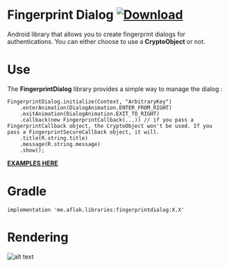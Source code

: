 # Fingerprint Dialog [ ![Download](https://api.bintray.com/packages/omaflak/maven/fingerprintdialog/images/download.svg) ](https://bintray.com/omaflak/maven/fingerprintdialog/_latestVersion)

Android library that allows you to create fingerprint dialogs for authentications.
You can either choose to use a **CryptoObject** or not.

# Use

The **FingerprintDialog** library provides a simple way to manage the dialog :

    FingerprintDialog.initialize(Context, "ArbitraryKey")
        .enterAnimation(DialogAnimation.ENTER_FROM_RIGHT)
        .exitAnimation(DialogAnimation.EXIT_TO_RIGHT)
        .callback(new FingerprintCallback(...)) // if you pass a FingerprintCallback object, the CryptoObject won't be used. If you pass a FingerprintSecureCallback object, it will.
        .title(R.string.title)
        .message(R.string.message)
        .show();
    
**[EXAMPLES HERE](https://github.com/omaflak/FingerprintDialog-Library/tree/master/app/src/main/java/me/aflak/fingerprintdialoglibrary)**

# Gradle

    implementation 'me.aflak.libraries:fingerprintdialog:X.X'
    
# Rendering

![alt text](https://github.com/omaflak/FingerprintDialog/blob/master/GIF/demo.gif?raw=true)
